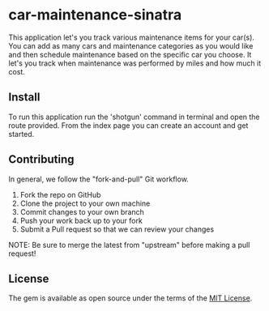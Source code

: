 # car-maintenance-sinatra

This application let's you track various maintenance items for your car(s). You can add as many cars and maintenance categories as you would like and then schedule maintenance based on the specific car you choose. It let's you track when maintenance was performed by miles and how much it cost.

## Install

To run this application run the 'shotgun' command in terminal and open the route provided. From the index page you can create an account and get started.

## Contributing

In general, we follow the "fork-and-pull" Git workflow.

1) Fork the repo on GitHub
2) Clone the project to your own machine
3) Commit changes to your own branch
4) Push your work back up to your fork
5) Submit a Pull request so that we can review your changes

NOTE: Be sure to merge the latest from "upstream" before making a pull request!

## License

The gem is available as open source under the terms of the [MIT License](http://opensource.org/licenses/MIT).

